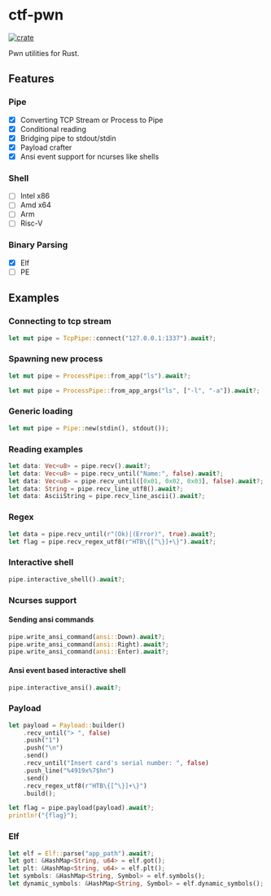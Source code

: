 # ctf-pwn
[![crate](https://img.shields.io/crates/v/ctf-pwn.svg)](https://crates.io/crates/ctf-pwn)

Pwn utilities for Rust.

## Features

### Pipe
* [x] Converting TCP Stream or Process to Pipe
* [x] Conditional reading
* [x] Bridging pipe to stdout/stdin
* [x] Payload crafter
* [x] Ansi event support for ncurses like shells

### Shell
* [ ] Intel x86
* [ ] Amd x64
* [ ] Arm
* [ ] Risc-V

### Binary Parsing
* [x] Elf
* [ ] PE

## Examples

### Connecting to tcp stream
```rs
let mut pipe = TcpPipe::connect("127.0.0.1:1337").await?;
```

### Spawning new process
```rs
let mut pipe = ProcessPipe::from_app("ls").await?;

let mut pipe = ProcessPipe::from_app_args("ls", ["-l", "-a"]).await?;
```

### Generic loading
```rs
let mut pipe = Pipe::new(stdin(), stdout());
```

### Reading examples
```rs
let data: Vec<u8> = pipe.recv().await?;
let data: Vec<u8> = pipe.recv_until("Name:", false).await?;
let data: Vec<u8> = pipe.recv_until([0x01, 0x02, 0x03], false).await?;
let data: String = pipe.recv_line_utf8().await?;
let data: AsciiString = pipe.recv_line_ascii().await?;
```

### Regex
```rs
let data = pipe.recv_until(r"(Ok)|(Error)", true).await?;
let flag = pipe.recv_regex_utf8(r"HTB\{[^\}]+\}").await?;
```

### Interactive shell
```rs
pipe.interactive_shell().await?;
```

### Ncurses support

#### Sending ansi commands
```rs
pipe.write_ansi_command(ansi::Down).await?;
pipe.write_ansi_command(ansi::Right).await?;
pipe.write_ansi_command(ansi::Enter).await?;
```

#### Ansi event based interactive shell
```rs
pipe.interactive_ansi().await?;
```


### Payload
```rs
let payload = Payload::builder()
    .recv_until("> ", false)
    .push("1")
    .push("\n")
    .send()
    .recv_until("Insert card's serial number: ", false)
    .push_line("%4919x%7$hn")
    .send()
    .recv_regex_utf8(r"HTB\{[^\}]+\}")
    .build();

let flag = pipe.payload(payload).await?;
println!("{flag}");
```

### Elf
```rust
let elf = Elf::parse("app_path").await?;
let got: &HashMap<String, u64> = elf.got();
let plt: &HashMap<String, u64> = elf.plt();
let symbols: &HashMap<String, Symbol> = elf.symbols();
let dynamic_symbols: &HashMap<String, Symbol> = elf.dynamic_symbols();
```